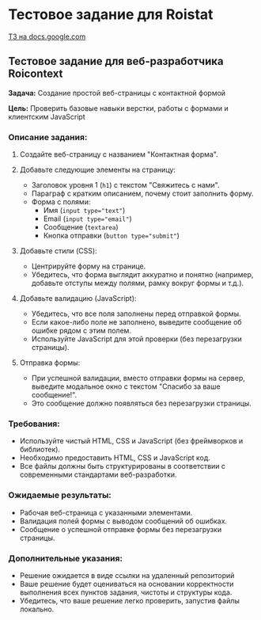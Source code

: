 # Тестовое задание для Roistat

[ТЗ на docs.google.com](https://docs.google.com/document/d/1PNos7d1Xr10eutg9fAri-Ti3AwfP-gIzKQlCBrMTKs4/edit#heading=h.edp27oy3znia)

## Тестовое задание для веб-разработчика Roicontext
**Задача:** Создание простой веб-страницы с контактной формой

**Цель:** Проверить базовые навыки верстки, работы с формами и клиентским JavaScript

### Описание задания:

1. Создайте веб-страницу с названием "Контактная форма".
2. Добавьте следующие элементы на страницу:
   - Заголовок уровня 1 (`h1`) с текстом "Свяжитесь с нами".
   - Параграф с кратким описанием, почему стоит заполнить форму.
   - Форма с полями:
     - Имя (`input type="text"`)
     - Email (`input type="email"`)
     - Сообщение (`textarea`)
     - Кнопка отправки (`button type="submit"`)

3. Добавьте стили (CSS):
   - Центрируйте форму на странице.
   - Убедитесь, что форма выглядит аккуратно и понятно (например, добавьте отступы между полями, рамку вокруг формы и т.д.).

4. Добавьте валидацию (JavaScript):
   - Убедитесь, что все поля заполнены перед отправкой формы.
   - Если какое-либо поле не заполнено, выведите сообщение об ошибке рядом с этим полем.
   - Используйте JavaScript для этой проверки (без перезагрузки страницы).

5. Отправка формы:
   - При успешной валидации, вместо отправки формы на сервер, выведите модальное окно с текстом "Спасибо за ваше сообщение!".
   - Это сообщение должно появляться без перезагрузки страницы.

### Требования:
- Используйте чистый HTML, CSS и JavaScript (без фреймворков и библиотек).
- Необходимо предоставить HTML, CSS и JavaScript код.
- Все файлы должны быть структурированы в соответствии с современными стандартами веб-разработки.

### Ожидаемые результаты:

- Рабочая веб-страница с указанными элементами.
- Валидация полей формы с выводом сообщений об ошибках.
- Сообщение о успешной отправке формы без перезагрузки страницы.

### Дополнительные указания:

- Решение ожидается в виде ссылки на удаленный репозиторий
- Ваше решение будет оцениваться на основании корректности выполнения всех пунктов задания, чистоты и структуры кода.
- Убедитесь, что ваше решение легко проверить, запустив файлы локально.